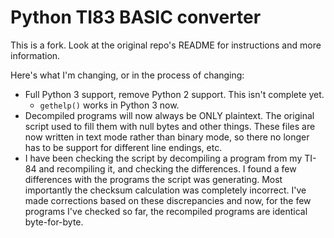 # Python TI83 BASIC converter

This is a fork. Look at the original repo's README for instructions and more information.

Here's what I'm changing, or in the process of changing:
- Full Python 3 support, remove Python 2 support. This isn't complete yet.
    - `gethelp()` works in Python 3 now.
- Decompiled programs will now always be ONLY plaintext. The original script used to fill them with null bytes and other things. These files are now written in text mode rather than binary mode, so there no longer has to be support for different line endings, etc.
- I have been checking the script by decompiling a program from my TI-84 and recompiling it, and checking the differences. I found a few differences with the programs the script was generating. Most importantly the checksum calculation was completely incorrect. I've made corrections based on these discrepancies and now, for the few programs I've checked so far, the recompiled programs are identical byte-for-byte.
